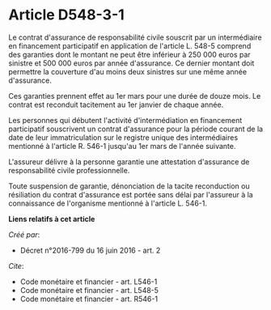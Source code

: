 # Article D548-3-1

Le contrat d'assurance de responsabilité civile souscrit par un intermédiaire en financement participatif en application de
l'article L. 548-5 comprend des garanties dont le montant ne peut être inférieur à 250 000 euros par sinistre et 500 000
euros par année d'assurance. Ce dernier montant doit permettre la couverture d'au moins deux sinistres sur une même année
d'assurance. 

Ces garanties prennent effet au 1er mars pour une durée de douze mois. Le contrat est reconduit tacitement au 1er janvier de
chaque année. 

Les personnes qui débutent l'activité d'intermédiation en financement participatif souscrivent un contrat d'assurance pour la
période courant de la date de leur immatriculation sur le registre unique des intermédiaires mentionné à l'article R. 546-1
jusqu'au 1er mars de l'année suivante. 

L'assureur délivre à la personne garantie une attestation d'assurance de responsabilité civile professionnelle. 

Toute suspension de garantie, dénonciation de la tacite reconduction ou résiliation du contrat d'assurance est portée sans
délai par l'assureur à la connaissance de l'organisme mentionné à l'article L. 546-1.

**Liens relatifs à cet article**

_Créé par_:

  - Décret n°2016-799 du 16 juin 2016 - art. 2

_Cite_:

  - Code monétaire et financier - art. L546-1
  - Code monétaire et financier - art. L548-5
  - Code monétaire et financier - art. R546-1
